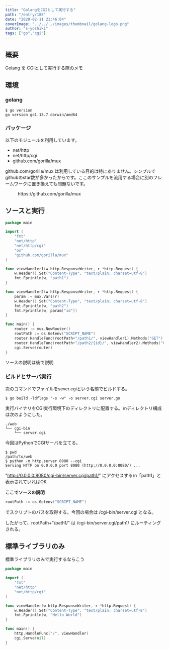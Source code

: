 ```yaml
---
title: "GolangをCGIとして実行する"
path: "/entry/188"
date: "2020-02-11 21:46:04"
coverImage: "../../../images/thumbnail/golang-logo.png"
author: "s-yoshiki"
tags: ["go","cgi"]
---
```


## 概要

Golang を CGIとして実行する際のメモ

## 環境

<!-- wp:heading {"level":3} -->

### golang

```shell
$ go version
go version go1.13.7 darwin/amd64
```

<!-- wp:heading {"level":3} -->

### パッケージ

以下のモジュールを利用しています。

<!-- wp:list -->
<ul><li>net/http</li><li>net/http/cgi</li><li>github.com/gorilla/mux</li></ul>
<!-- /wp:list -->

github.com/gorilla/mux は利用している目的は特にありません。シンプルでgithubのstar数が多かったからです。ここのサンプルを流用する場合に別のフレームワークに置き換えても問題ないです。

<!-- wp:embed {"url":"https://github.com/gorilla/mux"} -->
<figure class="wp-block-embed"><div class="wp-block-embed__wrapper">
https://github.com/gorilla/mux
</div></figure>
<!-- /wp:embed -->

## ソースと実行

```go
package main

import (
	"fmt"
	"net/http"
	"net/http/cgi"
	"os"
	"github.com/gorilla/mux"
)

func viewHandler1(w http.ResponseWriter, r *http.Request) {
	w.Header().Set("Content-Type", "text/plain; charset=utf-8")
	fmt.Fprintln(w, "path1")
}

func viewHandler2(w http.ResponseWriter, r *http.Request) {
	param := mux.Vars(r)
	w.Header().Set("Content-Type", "text/plain; charset=utf-8")
	fmt.Fprintln(w, "path2")
	fmt.Fprintln(w, param["id"])
}

func main() {
	router := mux.NewRouter()
	rootPath := os.Getenv("SCRIPT_NAME")
	router.HandleFunc(rootPath+"/path1/", viewHandler1).Methods("GET")
	router.HandleFunc(rootPath+"/path2/{id}/", viewHandler2).Methods("GET")
	cgi.Serve(router)
}
```

ソースの説明は後で説明

<!-- wp:heading {"level":3} -->

### ビルドとサーバ実行

次のコマンドでファイルをsever.cgiという名前でビルドする。

```
$ go build -ldflags "-s -w" -o server.cgi server.go
```

実行バイナリをCGI実行環境下のディレクトリに配置する。\nディレクトリ構成は次のようにした。

```
./web
└── cgi-bin
    └── server.cgi
```

今回はPythonでCGIサーバを立てる。

```shell
$ pwd
/path/to/web
$ python -m http.server 8080 --cgi
Serving HTTP on 0.0.0.0 port 8080 (http://0.0.0.0:8080/) ...
```

"http://0.0.0.0:8080/cgi-bin/server.cgi/path1/" にアクセスする\n「path1」と表示されていればOK

**ここでソースの説明**

```go
rootPath := os.Getenv("SCRIPT_NAME")
```

でスクリプトのパスを取得する。今回の場合は /cgi-bin/server.cgi となる。

したがって、rootPath+"/path1/" は /cgi-bin/server.cgi/path1/ にルーティングされる。

## 標準ライブラリのみ

標準ライブラリのみで実行するならこう

```go
package main

import (
	"fmt"
	"net/http"
	"net/http/cgi"
)

func viewHandler(w http.ResponseWriter, r *http.Request) {
	w.Header().Set("Content-Type", "text/plain; charset=utf-8")
	fmt.Fprintln(w, "Hello World")
}

func main() {
	http.HandleFunc("/", viewHandler)
	cgi.Serve(nil)
}
```
